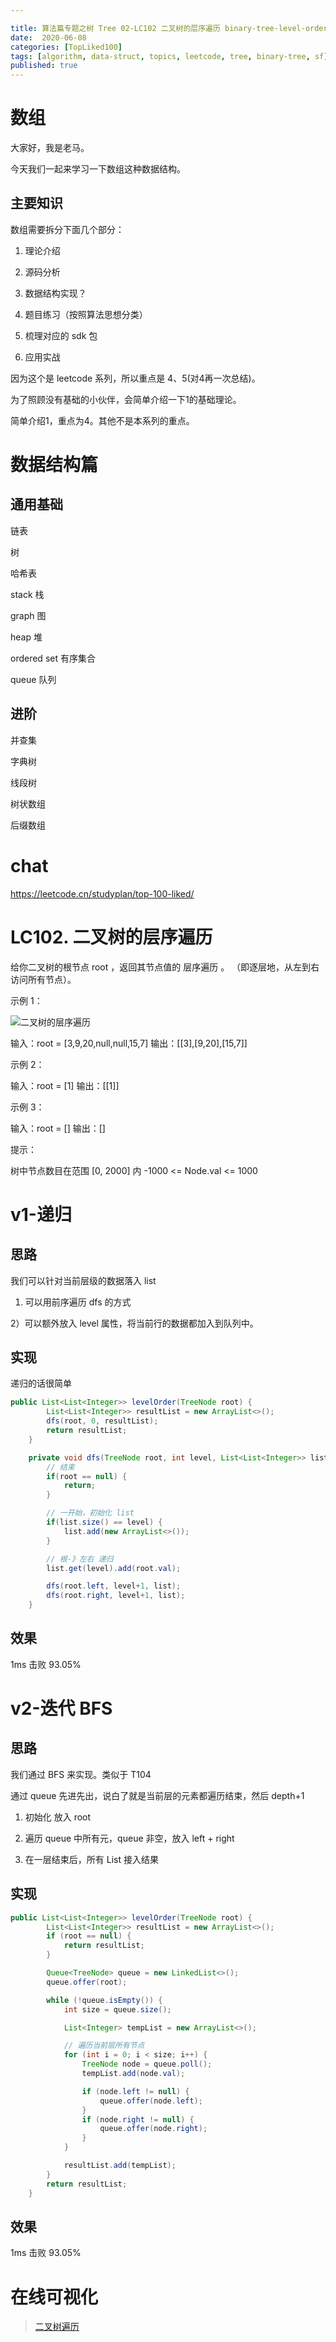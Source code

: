 ```yaml
---

title: 算法篇专题之树 Tree 02-LC102 二叉树的层序遍历 binary-tree-level-order-traversal
date:  2020-06-08
categories: [TopLiked100]
tags: [algorithm, data-struct, topics, leetcode, tree, binary-tree, sf]
published: true
---
```



# 数组

大家好，我是老马。

今天我们一起来学习一下数组这种数据结构。

## 主要知识

数组需要拆分下面几个部分：

1. 理论介绍

2. 源码分析

3. 数据结构实现？

4. 题目练习（按照算法思想分类）

5. 梳理对应的 sdk 包

6. 应用实战

因为这个是 leetcode 系列，所以重点是 4、5(对4再一次总结)。

为了照顾没有基础的小伙伴，会简单介绍一下1的基础理论。

简单介绍1，重点为4。其他不是本系列的重点。

# 数据结构篇

## 通用基础

链表 

树

哈希表

stack 栈

graph 图

heap  堆

ordered set 有序集合

queue 队列

## 进阶

并查集

字典树

线段树

树状数组

后缀数组

# chat

https://leetcode.cn/studyplan/top-100-liked/


# LC102. 二叉树的层序遍历

给你二叉树的根节点 root ，返回其节点值的 层序遍历 。 （即逐层地，从左到右访问所有节点）。

示例 1：

![二叉树的层序遍历](https://assets.leetcode.com/uploads/2021/02/19/tree1.jpg)

输入：root = [3,9,20,null,null,15,7]
输出：[[3],[9,20],[15,7]]

示例 2：

输入：root = [1]
输出：[[1]]

示例 3：

输入：root = []
输出：[]
 

提示：

树中节点数目在范围 [0, 2000] 内
-1000 <= Node.val <= 1000

# v1-递归

## 思路

我们可以针对当前层级的数据落入 list

1) 可以用前序遍历 dfs 的方式

2）可以额外放入 level 属性，将当前行的数据都加入到队列中。

## 实现

递归的话很简单

```java
public List<List<Integer>> levelOrder(TreeNode root) {
        List<List<Integer>> resultList = new ArrayList<>();
        dfs(root, 0, resultList);
        return resultList;
    }

    private void dfs(TreeNode root, int level, List<List<Integer>> list) {
        // 结束
        if(root == null) {
            return;
        }

        // 一开始，初始化 list
        if(list.size() == level) {
            list.add(new ArrayList<>());
        }

        // 根-》左右 递归
        list.get(level).add(root.val);

        dfs(root.left, level+1, list);
        dfs(root.right, level+1, list);
    }
```

## 效果

1ms 击败 93.05%

# v2-迭代 BFS

## 思路

我们通过 BFS 来实现。类似于 T104

通过 queue 先进先出，说白了就是当前层的元素都遍历结束，然后 depth+1

1) 初始化 放入 root

2) 遍历 queue 中所有元，queue 非空，放入 left + right

3) 在一层结束后，所有 List 接入结果

## 实现

```java
public List<List<Integer>> levelOrder(TreeNode root) {
        List<List<Integer>> resultList = new ArrayList<>();
        if (root == null) {
            return resultList;
        }

        Queue<TreeNode> queue = new LinkedList<>();
        queue.offer(root);

        while (!queue.isEmpty()) {
            int size = queue.size();

            List<Integer> tempList = new ArrayList<>();

            // 遍历当前层所有节点
            for (int i = 0; i < size; i++) {
                TreeNode node = queue.poll();
                tempList.add(node.val);

                if (node.left != null) {
                    queue.offer(node.left);
                }
                if (node.right != null) {
                    queue.offer(node.right);
                }
            }

            resultList.add(tempList);
        }
        return resultList;
    }
```

## 效果

1ms 击败 93.05%

# 在线可视化

> [二叉树遍历](https://houbb.github.io/leetcode-notes/leetcode/visible/binary-tree-travel.html)

 